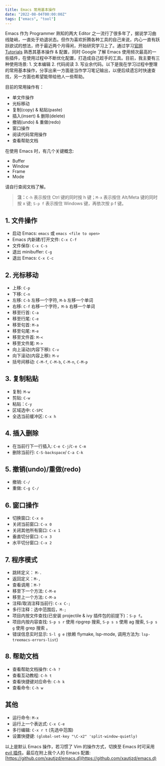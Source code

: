 ```yaml
---
title: Emacs 常用基本操作
date: "2022-08-04T00:00:00Z"
tags: ["emacs", "tool"]
---
```


 Emacs 作为 Programmer 熟知的两大 Editor 之一流行了很多年了，据说学习曲线陡峭，一直处于劝退状态。但作为喜欢折腾各种工具的自己来说，内心一直有跃跃欲试的想法，终于最近两个月得闲，开始研究学习上了。通过学习[官网Tutorials](https://www.gnu.org/software/emacs/manual/html_node/emacs/index.html) 熟悉其基本操作 & 配置，同时 Google 了解 Emacs 使用频次最高的一些插件，在使用过程中不断优化配置，打造成自己趁手的工具。目前，我主要有三种使用场景: 1. 文本编辑 2. 代码阅读 3. 写业余代码。以下是我在学习过程中整理的常用基本操作，分享出来一方面是当作学习笔记输出，以便后续遗忘时快速查找，另一方面也希望能带给他人一些帮助。

目前的常用操作有：

- 单文件操作 
- 光标移动
- 复制(copy) & 粘贴(paste)
- 插入(insert) & 删除(delete)
- 撤销(undo) & 重做(redo)
- 窗口操作
- 阅读代码常用操作
- 查看帮助文档

在使用 Emacs 时，有几个关键概念:

- Buffer
- Window
- Frame
- Mode

请自行查阅文档了解。

> **注：**`C-h` 表示按住 Ctrl 键的同时按 h 键；`M-x` 表示按住 Alt/Meta 键的同时按 x 键; `S-p f` 表示按住 Windows 键，再依次按 p f 键。

<!--more-->

## 1. 文件操作

- 启动 Emacs: `emacs` 或 `emacs <file to open>`
- Emacs 内新建/打开文件: `C-x C-f`
- 文件保存: `C-x C-s`
- 退出 minibuffer: `C-g`
- 退出 Emacs: `C-x C-c`

## 2. 光标移动

- 上移: `C-p`
- 下移: `C-n`
- 左移: `C-b` 左移一个字符, `M-b` 左移一个单词
- 右移: `C-f` 右移一个字符，`M-b` 右移一个单词
- 移至行首: `C-a`
- 移至行尾: `C-e`
- 移至句首: `M-a`
- 移至句尾: `M-e`
- 移至文件首: `M-<`
- 移至文件尾: `M->`
- 向上滚动(内容下移): `C-v`
- 向下滚动(内容上移): `M-v`
- 括号间移动: `C-M-f`, `C-M-b`, `C-M-n`, `C-M-p`

## 3. 复制粘贴

- 复制: `M-w`
- 剪贴: `C-w`
- 粘贴：`C-y`
- 区域选中: `C-SPC`
- 全选当前缓冲区: `C-x h`

## 4. 插入删除

- 在当前行下一行插入: `C-e C-j`/`C-e C-m`
- 删除当前行: `C-S-backspace`/ `C-a C-k`

## 5. 撤销(undo)/重做(redo)

- 撤销: `C-/`
- 重做: `C-g C-/`

## 6. 窗口操作

- 切换窗口: `C-x o`
- 关闭当前窗口: `C-x 0`
- 关闭其他所有窗口: `C-x 1`
- 垂直切分窗口: `C-x 3`
- 水平切分窗口: `C-x 2`

## 7. 程序模式

- 跳转定义： `M-.`
- 返回定义：`M-,`
- 查看调用：`M-?`
- 移至下一个方法: `C-M-e`
- 移至上一个方法: `C-M-a`
- 注释/取消注释当前行: `C-x C-;`
- 多行注释：选中范围后，`M-;`
- 项目内按文件查找(已安装 projectile & ivy 插件包的前提下)：`S-p f`。
- 项目内按内容查找: `S-p s r` 使用 ripgrep 搜索, `S-p s s` 使用 ag 搜索, `S-p s g` 使用 grep 搜索 。
- 错误信息实时显示: `S-l g e` (依赖 flymake, lsp-mode, 调用方法为: `lsp-treemacs-errors-list`)

## 8. 帮助文档

- 查看帮助文档操作: `C-h ?`
- 查看互动教程: `C-h t`
- 查看快捷键对应命令: `C-h k`
- 查看命令: `C-h w`

## 其他

- 运行命令: `M-x`
- 运行上一个表达式: `C-x C-e`
- 多行编辑: `C-x r t` (先选中范围)
- 设置快捷键: `(global-set-key "\C-x2" 'split-window-quietly)`

以上是默认 Emacs 操作，若习惯了 Vim 的操作方式，切换至 Emacs 时可采用 [evil 插件](https://github.com/emacs-evil/evil)。最后在附上我个人的 Emacs 配置: [https://github.com/xautjzd/emacs.d](https://github.com/xautjzd/emacs.d)
